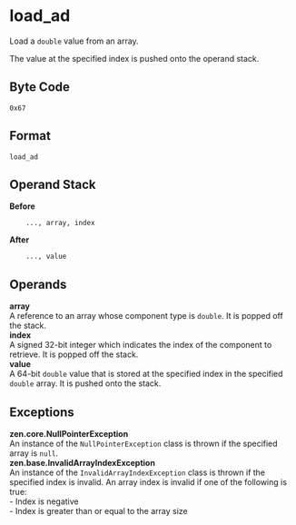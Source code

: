 # load_ad

Load a `double` value from an array.

The value at the specified index is pushed onto the operand stack.

## Byte Code
```
0x67
```

## Format
```
load_ad
```

## Operand Stack
**Before**  
```
    ..., array, index
```
**After**  
```
    ..., value
```

## Operands
**array**  
    A reference to an array whose component type is `double`.
    It is popped off the stack.  
**index**  
    A signed 32-bit integer which indicates the index of the
    component to retrieve. It is popped off the stack.  
**value**  
   A 64-bit `double` value that is stored at the specified index
   in the specified `double` array. It is pushed onto the stack.

## Exceptions
**zen.core.NullPointerException**  
    An instance of the `NullPointerException` class is thrown
    if the specified array is `null`.  
**zen.base.InvalidArrayIndexException**  
    An instance of the `InvalidArrayIndexException` class is
    thrown if the specified index is invalid. An array index is invalid
    if one of the following is true:  
        - Index is negative  
        - Index is greater than or equal to the array size